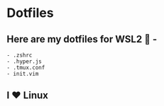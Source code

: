 # Dotfiles
## Here are my dotfiles for WSL2 🎉 -
    - .zshrc
    - .hyper.js
    - .tmux.conf
    - init.vim
## I ❤ Linux
